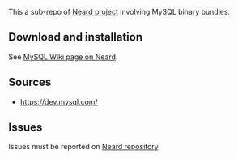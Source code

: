 This a sub-repo of [Neard project](https://github.com/crazy-max/neard) involving MySQL binary bundles.

## Download and installation

See [MySQL Wiki page on Neard](https://github.com/crazy-max/neard/wiki/binMySQL).

## Sources

* https://dev.mysql.com/

## Issues

Issues must be reported on [Neard repository](https://github.com/crazy-max/neard/issues).
